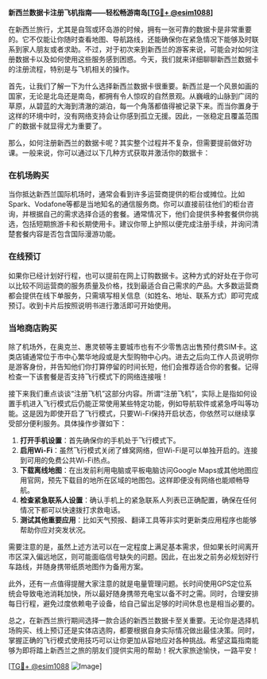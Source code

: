 **新西兰数据卡注册飞机指南——轻松畅游南岛[[TG💪+ @esim1088](https://t.me/s/esim1088)]**

在新西兰旅行，尤其是自驾或环岛游的时候，拥有一张可靠的数据卡是非常重要的。它不仅能让你随时查看地图、导航路线，还能确保你在紧急情况下能够及时联系到家人朋友或者求助。不过，对于初次来到新西兰的游客来说，可能会对如何注册数据卡以及如何使用这些服务感到困惑。今天，我们就来详细聊聊新西兰数据卡的注册流程，特别是与飞机相关的操作。

首先，让我们了解一下为什么选择新西兰数据卡很重要。新西兰是一个风景如画的国家，无论是北岛还是南岛，都拥有令人惊叹的自然景观。从巍峨的山脉到广阔的草原，从碧蓝的大海到清澈的湖泊，每一个角落都值得被记录下来。而当你置身于这样的环境中时，没有网络支持会让你感到孤立无援。因此，一张稳定且覆盖范围广的数据卡就显得尤为重要了。

那么，如何注册新西兰的数据卡呢？其实整个过程并不复杂，但需要提前做好功课。一般来说，你可以通过以下几种方式获取并激活你的数据卡：

### 在机场购买
当你抵达新西兰国际机场时，通常会看到许多运营商提供的柜台或摊位。比如Spark、Vodafone等都是当地知名的通信服务商。你可以直接前往他们的柜台咨询，并根据自己的需求选择合适的套餐。通常情况下，他们会提供多种套餐供你挑选，包括短期旅游卡和长期使用卡。建议你带上护照以便完成注册手续，并询问清楚套餐内容是否包含国际漫游功能。

### 在线预订
如果你已经计划好行程，也可以提前在网上订购数据卡。这种方式的好处在于你可以比较不同运营商的服务质量及价格，找到最适合自己需求的产品。大多数运营商都会提供在线下单服务，只需填写相关信息（如姓名、地址、联系方式）即可完成预订。收到卡片后按照说明书进行激活即可开始使用。

### 当地商店购买
除了机场外，在奥克兰、惠灵顿等主要城市也有不少零售店出售预付费SIM卡。这类店铺通常位于市中心繁华地段或是大型购物中心内。进去之后向工作人员说明你是游客身份，并告知他们你打算停留的时间长短，他们会推荐适合你的套餐。记得检查一下该套餐是否支持飞行模式下的网络连接哦！

接下来我们重点谈谈“注册飞机”这部分内容。所谓“注册飞机”，实际上是指如何设置手机进入飞行模式后仍能正常使用某些特定功能，例如导航软件或紧急呼叫等功能。这是因为即使开启了飞行模式，只要Wi-Fi保持开启状态，你依然可以继续享受部分便利服务。具体操作步骤如下：

1. **打开手机设置**：首先确保你的手机处于飞行模式下。
2. **启用Wi-Fi**：虽然飞行模式关闭了蜂窝网络，但Wi-Fi是可以单独开启的。连接到可用的免费公共Wi-Fi热点。
3. **下载离线地图**：在出发前利用电脑或平板电脑访问Google Maps或其他地图应用官网，预先下载目的地所在区域的地图包。这样即便没有网络也能顺畅导航。
4. **检查紧急联系人设置**：确认手机上的紧急联系人列表已正确配置，确保在任何情况下都可以快速拨打求救电话。
5. **测试其他重要应用**：比如天气预报、翻译工具等非实时更新类应用程序也能够帮助你应对突发状况。

需要注意的是，虽然上述方法可以在一定程度上满足基本需求，但如果长时间离开市区深入偏远地区，则可能面临信号缺失的问题。因此，在出发之前务必规划好行车路线，并随身携带纸质地图作为备用方案。

此外，还有一点值得提醒大家注意的就是电量管理问题。长时间使用GPS定位系统会导致电池消耗加快，所以最好随身携带充电宝以备不时之需。同时，合理安排每日行程，避免过度依赖电子设备，给自己留出足够的时间休息也是相当必要的。

总之，在新西兰旅行期间选择一款合适的新西兰数据卡至关重要。无论你是选择机场购买、线上预订还是实体店选购，都要根据自身实际情况做出最佳决策。同时，掌握正确的飞行模式使用技巧可以让你更加从容地应对各种挑战。希望这篇指南能够为即将踏上新西兰之旅的朋友们提供实用的帮助！祝大家旅途愉快，一路平安！

[[TG💪+ @esim1088](https://t.me/s/esim1088) ![Image](https://i.postimg.cc/4NQfJmqS/Snipaste-2025-05-13-00-14-12.png)]